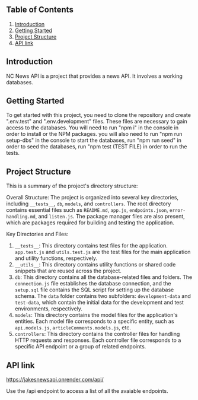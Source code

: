 ## Table of Contents

1. [Introduction](#introduction)
2. [Getting Started](#getting-started)
3. [Project Structure](#project-structure)
4. [API link](#api-link)

## Introduction

NC News API is a project that provides a news API. It involves a working databases.

## Getting Started

To get started with this project, you need to clone the repository and create ".env.test" and ".env.development" files. These files are necessary to gain access to the databases.
You will need to run "npm i" in the console in order to install or the NPM packages.
you will also need to run "npm run setup-dbs" in the console to start the databases,
run "npm run seed" in order to seed the databases,
run "npm test (TEST FILE) in order to run the tests.

## Project Structure

This is a summary of the project's directory structure:

Overall Structure:
The project is organized into several key directories, including `__tests__`, `db`, `models`, and `controllers`. The root directory contains essential files such as `README.md`, `app.js`, `endpoints.json`, `error-handling.md`, and `listen.js`. The package manager files are also present, which are packages required for building and testing the application.

Key Directories and Files:

1. `__tests__`: This directory contains test files for the application. `app.test.js` and `utils.test.js` are the test files for the main application and utility functions, respectively.
2. `__utils__`: This directory contains utility functions or shared code snippets that are reused across the project.
3. `db`: This directory contains all the database-related files and folders. The `connection.js` file establishes the database connection, and the `setup.sql` file contains the SQL script for setting up the database schema. The `data` folder contains two subfolders: `development-data` and `test-data`, which contain the initial data for the development and test environments, respectively.
4. `models`: This directory contains the model files for the application's entities. Each model file corresponds to a specific entity, such as `api.models.js`, `articleComments.models.js`, etc.
5. `controllers`: This directory contains the controller files for handling HTTP requests and responses. Each controller file corresponds to a specific API endpoint or a group of related endpoints.

## API link

https://jakesnewsapi.onrender.com/api/

Use the /api endpoint to access a list of all the avaiable endpoints.
